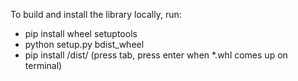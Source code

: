 To build and install the library locally, run:

- pip install wheel setuptools
- python setup.py bdist_wheel
- pip install /dist/ (press tab, press enter when *.whl comes up on terminal)
